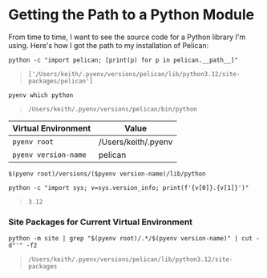# Getting the Path to a Python Module

From time to time, I want to see the source code for a Python library I'm using.
Here's how I got the path to my installation of Pelican:

    python -c "import pelican; [print(p) for p in pelican.__path__]"
>     ['/Users/keith/.pyenv/versions/pelican/lib/python3.12/site-packages/pelican']


    pyenv which python
>     /Users/keith/.pyenv/versions/pelican/bin/python

| Virtual Environment | Value    |
|--   |--   |
| `pyenv root` | /Users/keith/.pyenv |
| `pyenv version-name` | pelican |

`$(pyenv root)/versions/($pyenv version-name)/lib/python`


    python -c "import sys; v=sys.version_info; print(f'{v[0]}.{v[1]}')"
>     3.12

### Site Packages for Current Virtual Environment
    python -m site | grep "$(pyenv root)/.*/$(pyenv version-name)" | cut -d"'" -f2
>     /Users/keith/.pyenv/versions/pelican/lib/python3.12/site-packages




